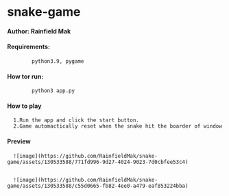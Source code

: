# snake-game
#### Author: Rainfield Mak

#### Requirements:
            python3.9, pygame

#### How tor run:
            python3 app.py

#### How to play
      1.Run the app and click the start button.
      2.Game automactically reset when the snake hit the boarder of window



#### Preview
      ![image](https://github.com/RainfieldMak/snake-game/assets/130533588/771fd996-9d27-4024-9023-7d0cbfee53c4)


      ![image](https://github.com/RainfieldMak/snake-game/assets/130533588/c55d0665-fb82-4ee0-a479-eaf853224bba)

